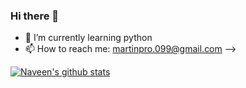 ### Hi there 👋

- 🌱 I’m currently learning python 
- 📫 How to reach me: martinpro.099@gmail.com
-->

[![Naveen's github stats](https://github-readme-stats.vercel.app/api?username=naveenverma1&show_icons=true&theme=merko&hide=["contribs","issues"])](https://github.com/Martin00088)
